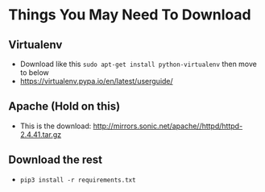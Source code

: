 # Things You May Need To Download

## Virtualenv 
* Download like this ```sudo apt-get install python-virtualenv``` then move to below
* https://virtualenv.pypa.io/en/latest/userguide/
## Apache (Hold on this)
* This is the download: http://mirrors.sonic.net/apache//httpd/httpd-2.4.41.tar.gz
## Download the rest
* ```pip3 install -r requirements.txt```
